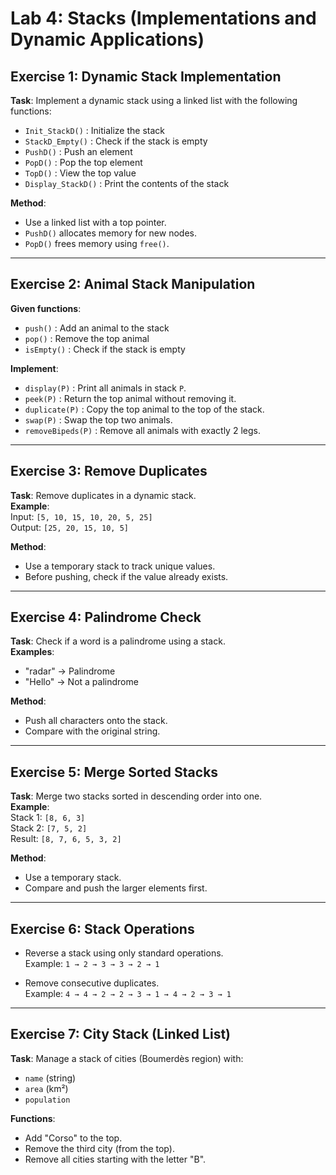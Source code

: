 # Lab 4: Stacks (Implementations and Dynamic Applications)

## Exercise 1: Dynamic Stack Implementation

**Task**: Implement a dynamic stack using a linked list with the following functions:

- `Init_StackD()` : Initialize the stack  
- `StackD_Empty()` : Check if the stack is empty  
- `PushD()` : Push an element  
- `PopD()` : Pop the top element  
- `TopD()` : View the top value  
- `Display_StackD()` : Print the contents of the stack  

**Method**:

- Use a linked list with a top pointer.
- `PushD()` allocates memory for new nodes.
- `PopD()` frees memory using `free()`.

---

## Exercise 2: Animal Stack Manipulation

**Given functions**:

- `push()` : Add an animal to the stack  
- `pop()` : Remove the top animal  
- `isEmpty()` : Check if the stack is empty  

**Implement**:

- `display(P)` : Print all animals in stack `P`.
- `peek(P)` : Return the top animal without removing it.
- `duplicate(P)` : Copy the top animal to the top of the stack.
- `swap(P)` : Swap the top two animals.
- `removeBipeds(P)` : Remove all animals with exactly 2 legs.

---

## Exercise 3: Remove Duplicates

**Task**: Remove duplicates in a dynamic stack.  
**Example**:  
Input: `[5, 10, 15, 10, 20, 5, 25]`  
Output: `[25, 20, 15, 10, 5]`

**Method**:

- Use a temporary stack to track unique values.
- Before pushing, check if the value already exists.

---

## Exercise 4: Palindrome Check

**Task**: Check if a word is a palindrome using a stack.  
**Examples**:  
- "radar" →  Palindrome  
- "Hello" →  Not a palindrome

**Method**:

- Push all characters onto the stack.
- Compare with the original string.

---

## Exercise 5: Merge Sorted Stacks

**Task**: Merge two stacks sorted in descending order into one.  
**Example**:  
Stack 1: `[8, 6, 3]`  
Stack 2: `[7, 5, 2]`  
Result: `[8, 7, 6, 5, 3, 2]`

**Method**:

- Use a temporary stack.
- Compare and push the larger elements first.

---

## Exercise 6: Stack Operations

- Reverse a stack using only standard operations.  
  Example: `1 → 2 → 3 → 3 → 2 → 1`

- Remove consecutive duplicates.  
  Example: `4 → 4 → 2 → 2 → 3 → 1 → 4 → 2 → 3 → 1`

---

## Exercise 7: City Stack (Linked List)

**Task**: Manage a stack of cities (Boumerdès region) with:

- `name` (string)
- `area` (km²)
- `population`

**Functions**:

- Add "Corso" to the top.
- Remove the third city (from the top).
- Remove all cities starting with the letter "B".
